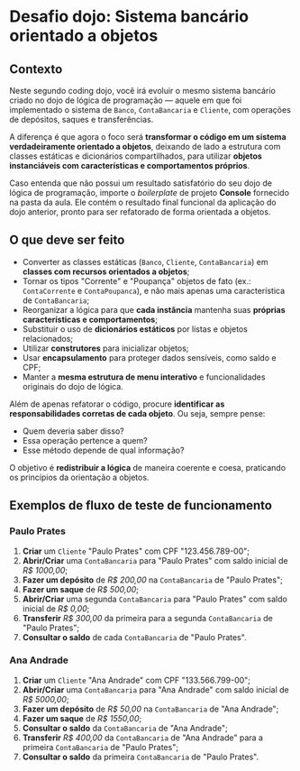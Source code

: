 # Desafio dojo: Sistema bancário orientado a objetos

## Contexto

Neste segundo coding dojo, você irá evoluir o mesmo sistema bancário criado no dojo de lógica de programação — aquele em que foi implementado o sistema de `Banco`, `ContaBancaria` e `Cliente`, com operações de depósitos, saques e transferências.

A diferença é que agora o foco será **transformar o código em um sistema verdadeiramente orientado a objetos**, deixando de lado a estrutura com classes estáticas e dicionários compartilhados, para utilizar **objetos instanciáveis com características e comportamentos próprios**.

Caso entenda que não possui um resultado satisfatório do seu dojo de lógica de programação, importe o _boilerplate_ de projeto **Console** fornecido na pasta da aula.
Ele contém o resultado final funcional da aplicação do dojo anterior, pronto para ser refatorado de forma orientada a objetos.

## O que deve ser feito

- Converter as classes estáticas (`Banco`, `Cliente`, `ContaBancaria`) em **classes com recursos orientados a objetos**;
- Tornar os tipos "Corrente" e "Poupança" objetos de fato (ex.: `ContaCorrente` e `ContaPoupanca`), e não mais apenas uma característica de `ContaBancaria`;
- Reorganizar a lógica para que **cada instância** mantenha suas **próprias características e comportamentos**;
- Substituir o uso de **dicionários estáticos** por listas e objetos relacionados;
- Utilizar **construtores** para inicializar objetos;
- Usar **encapsulamento** para proteger dados sensíveis, como saldo e CPF;
- Manter a **mesma estrutura de menu interativo** e funcionalidades originais do dojo de lógica.

Além de apenas refatorar o código, procure **identificar as responsabilidades corretas de cada objeto**. Ou seja, sempre pense:

- Quem deveria saber disso?
- Essa operação pertence a quem?
- Esse método depende de qual informação?

O objetivo é **redistribuir a lógica** de maneira coerente e coesa, praticando os princípios da orientação a objetos.

## Exemplos de fluxo de teste de funcionamento

### Paulo Prates

1. **Criar** um `Cliente` "Paulo Prates" com CPF "123.456.789-00";
2. **Abrir/Criar** uma `ContaBancaria` para "Paulo Prates" com saldo inicial de _R$ 1000,00_;
3. **Fazer um depósito** de _R$ 200,00_ na `ContaBancaria` de "Paulo Prates";
4. **Fazer um saque** de _R$ 500,00_;
5. **Abrir/Criar** uma segunda `ContaBancaria` para "Paulo Prates" com saldo inicial de _R$ 0,00_;
6. **Transferir** _R$ 300,00_ da primeira para a segunda `ContaBancaria` de "Paulo Prates";
7. **Consultar o saldo** de cada `ContaBancaria` de "Paulo Prates".

### Ana Andrade

1. **Criar** um `Cliente` "Ana Andrade" com CPF "133.566.799-00";
2. **Abrir/Criar** uma `ContaBancaria` para "Ana Andrade" com saldo inicial de _R$ 5000,00_;
3. **Fazer um depósito** de _R$ 50,00_ na `ContaBancaria` de "Ana Andrade";
4. **Fazer um saque** de _R$ 1550,00_;
5. **Consultar o saldo** da `ContaBancaria` de "Ana Andrade";
6. **Transferir** _R$ 400,00_ da `ContaBancaria` de "Ana Andrade" para a primeira `ContaBancaria` de "Paulo Prates";
7. **Consultar o saldo** da primeira `ContaBancaria` de "Paulo Prates".
